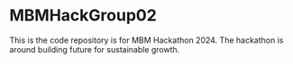 # MBMHackGroup02


This is the code repository is for MBM Hackathon 2024. The hackathon is around building future for sustainable growth. 
